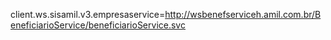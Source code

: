 client.ws.sisamil.v3.empresaservice=http://wsbenefserviceh.amil.com.br/BeneficiarioService/beneficiarioService.svc

